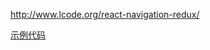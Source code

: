 http://www.lcode.org/react-navigation-redux/

[示例代码](https://github.com/songxiaoliang/react-navigation-redux)
